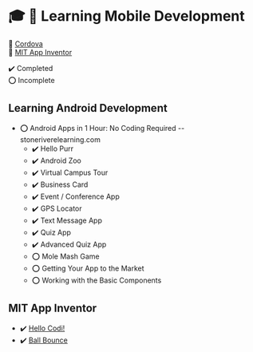 # :mortar_board: :iphone: Learning Mobile Development

:link: [Cordova](https://cordova.apache.org/)  
:link: [MIT App Inventor](http://appinventor.mit.edu/)

:heavy_check_mark: Completed  
:o: Incomplete

## Learning Android Development

- :o: Android Apps in 1 Hour: No Coding Required -- stoneriverelearning.com
  - :heavy_check_mark: Hello Purr
  - :heavy_check_mark: Android Zoo
  - :heavy_check_mark: Virtual Campus Tour
  - :heavy_check_mark: Business Card
  - :heavy_check_mark: Event / Conference App
  - :heavy_check_mark: GPS Locator
  - :heavy_check_mark: Text Message App
  - :heavy_check_mark: Quiz App
  - :heavy_check_mark: Advanced Quiz App
  - :o: Mole Mash Game
  - :o: Getting Your App to the Market
  - :o: Working with the Basic Components

## MIT App Inventor

- :heavy_check_mark: [Hello Codi!](http://appinventor.mit.edu/explore/ai2/hello-codi.html)
- :heavy_check_mark: [Ball Bounce](http://appinventor.mit.edu/explore/sites/all/files/hourofcode/BallBounceTutorial.pdf)
